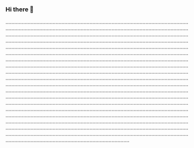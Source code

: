 ### Hi there 👋

........................................................................................................................................................................................................................................................................................................................................................................................................................................................................................................................................................................................................................................................................................................................................................................................................................................................................................................................................................................................................................................................................................................................................................................................................................................................................................................................................................................................................................................................................................................................................................................................................................................................................................................................................................................................................................................................................................................................................................................................................................................................................................................................................................................................................................................................................................................................................................................................................................................................................................................................................